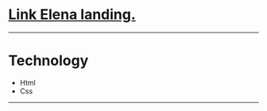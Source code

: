 <h1><a href="https://drotsyk.github.io/les5/index.html">Link Elena landing.</a></h1>
<hr>
<h1>Technology</h1>
<ul>
  <li>Html</li>
  <li>Css</li>
</ul>
<hr>

